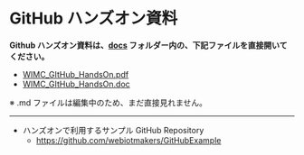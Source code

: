 # GitHub ハンズオン資料

**Github ハンズオン資料は、[docs](./Docs) フォルダー内の、下記ファイルを直接開いてください。**
* [WIMC_GItHub_HandsOn.pdf](./Docs/WIMC_GItHub_HandsOn.pdf)
* [WIMC_GItHub_HandsOn.doc](./Docs/WIMC_GItHub_HandsOn.doc) 

※ .md ファイルは編集中のため、まだ直接見れません。
***
- ハンズオンで利用するサンプル GitHub Repository
    - https://github.com/webiotmakers/GitHubExample

